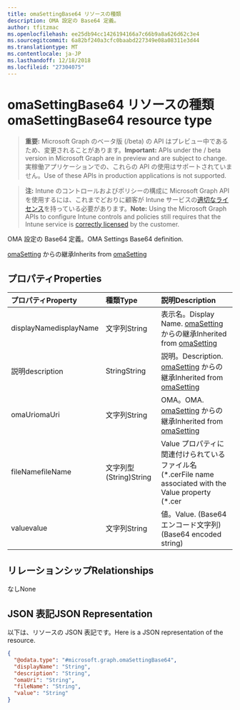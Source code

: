 ```yaml
---
title: omaSettingBase64 リソースの種類
description: OMA 設定の Base64 定義。
author: tfitzmac
ms.openlocfilehash: ee25db94cc1426194166a7c66b9a8a626d62c3e4
ms.sourcegitcommit: 6a82bf240a3cfc0baabd227349e08a08311e3d44
ms.translationtype: MT
ms.contentlocale: ja-JP
ms.lasthandoff: 12/18/2018
ms.locfileid: "27304075"
---
```

# <a name="omasettingbase64-resource-type"></a><span data-ttu-id="01355-103">omaSettingBase64 リソースの種類</span><span class="sxs-lookup"><span data-stu-id="01355-103">omaSettingBase64 resource type</span></span>

> <span data-ttu-id="01355-104">**重要:** Microsoft Graph のベータ版 (/beta) の API はプレビュー中であるため、変更されることがあります。</span><span class="sxs-lookup"><span data-stu-id="01355-104">**Important:** APIs under the / beta version in Microsoft Graph are in preview and are subject to change.</span></span> <span data-ttu-id="01355-105">実稼働アプリケーションでの、これらの API の使用はサポートされていません。</span><span class="sxs-lookup"><span data-stu-id="01355-105">Use of these APIs in production applications is not supported.</span></span>

> <span data-ttu-id="01355-106">**注:** Intune のコントロールおよびポリシーの構成に Microsoft Graph API を使用するには、これまでどおりに顧客が Intune サービスの[適切なライセンス](https://go.microsoft.com/fwlink/?linkid=839381)を持っている必要があります。</span><span class="sxs-lookup"><span data-stu-id="01355-106">**Note:** Using the Microsoft Graph APIs to configure Intune controls and policies still requires that the Intune service is [correctly licensed](https://go.microsoft.com/fwlink/?linkid=839381) by the customer.</span></span>

<span data-ttu-id="01355-107">OMA 設定の Base64 定義。</span><span class="sxs-lookup"><span data-stu-id="01355-107">OMA Settings Base64 definition.</span></span>

<span data-ttu-id="01355-108">[omaSetting](../resources/intune-deviceconfig-omasetting.md) からの継承</span><span class="sxs-lookup"><span data-stu-id="01355-108">Inherits from [omaSetting](../resources/intune-deviceconfig-omasetting.md)</span></span>

## <a name="properties"></a><span data-ttu-id="01355-109">プロパティ</span><span class="sxs-lookup"><span data-stu-id="01355-109">Properties</span></span>
|<span data-ttu-id="01355-110">プロパティ</span><span class="sxs-lookup"><span data-stu-id="01355-110">Property</span></span>|<span data-ttu-id="01355-111">種類</span><span class="sxs-lookup"><span data-stu-id="01355-111">Type</span></span>|<span data-ttu-id="01355-112">説明</span><span class="sxs-lookup"><span data-stu-id="01355-112">Description</span></span>|
|:---|:---|:---|
|<span data-ttu-id="01355-113">displayName</span><span class="sxs-lookup"><span data-stu-id="01355-113">displayName</span></span>|<span data-ttu-id="01355-114">文字列</span><span class="sxs-lookup"><span data-stu-id="01355-114">String</span></span>|<span data-ttu-id="01355-115">表示名。</span><span class="sxs-lookup"><span data-stu-id="01355-115">Display Name.</span></span> <span data-ttu-id="01355-116">[omaSetting](../resources/intune-deviceconfig-omasetting.md) からの継承</span><span class="sxs-lookup"><span data-stu-id="01355-116">Inherited from [omaSetting](../resources/intune-deviceconfig-omasetting.md)</span></span>|
|<span data-ttu-id="01355-117">説明</span><span class="sxs-lookup"><span data-stu-id="01355-117">description</span></span>|<span data-ttu-id="01355-118">String</span><span class="sxs-lookup"><span data-stu-id="01355-118">String</span></span>|<span data-ttu-id="01355-119">説明。</span><span class="sxs-lookup"><span data-stu-id="01355-119">Description.</span></span> <span data-ttu-id="01355-120">[omaSetting](../resources/intune-deviceconfig-omasetting.md) からの継承</span><span class="sxs-lookup"><span data-stu-id="01355-120">Inherited from [omaSetting](../resources/intune-deviceconfig-omasetting.md)</span></span>|
|<span data-ttu-id="01355-121">omaUri</span><span class="sxs-lookup"><span data-stu-id="01355-121">omaUri</span></span>|<span data-ttu-id="01355-122">文字列</span><span class="sxs-lookup"><span data-stu-id="01355-122">String</span></span>|<span data-ttu-id="01355-123">OMA。</span><span class="sxs-lookup"><span data-stu-id="01355-123">OMA.</span></span> <span data-ttu-id="01355-124">[omaSetting](../resources/intune-deviceconfig-omasetting.md) からの継承</span><span class="sxs-lookup"><span data-stu-id="01355-124">Inherited from [omaSetting](../resources/intune-deviceconfig-omasetting.md)</span></span>|
|<span data-ttu-id="01355-125">fileName</span><span class="sxs-lookup"><span data-stu-id="01355-125">fileName</span></span>|<span data-ttu-id="01355-126">文字列型 (String)</span><span class="sxs-lookup"><span data-stu-id="01355-126">String</span></span>|<span data-ttu-id="01355-127">Value プロパティに関連付けられているファイル名 (\*.cer</span><span class="sxs-lookup"><span data-stu-id="01355-127">File name associated with the Value property (\*.cer</span></span> | <span data-ttu-id="01355-128">\*.crt</span><span class="sxs-lookup"><span data-stu-id="01355-128">\*.crt</span></span> | <span data-ttu-id="01355-129">\*.p7b</span><span class="sxs-lookup"><span data-stu-id="01355-129">\*.p7b</span></span> | <span data-ttu-id="01355-130">\* .bin)。</span><span class="sxs-lookup"><span data-stu-id="01355-130">\*.bin).</span></span>|
|<span data-ttu-id="01355-131">value</span><span class="sxs-lookup"><span data-stu-id="01355-131">value</span></span>|<span data-ttu-id="01355-132">文字列</span><span class="sxs-lookup"><span data-stu-id="01355-132">String</span></span>|<span data-ttu-id="01355-133">値。</span><span class="sxs-lookup"><span data-stu-id="01355-133">Value.</span></span> <span data-ttu-id="01355-134">(Base64 エンコード文字列)</span><span class="sxs-lookup"><span data-stu-id="01355-134">(Base64 encoded string)</span></span>|

## <a name="relationships"></a><span data-ttu-id="01355-135">リレーションシップ</span><span class="sxs-lookup"><span data-stu-id="01355-135">Relationships</span></span>
<span data-ttu-id="01355-136">なし</span><span class="sxs-lookup"><span data-stu-id="01355-136">None</span></span>
## <a name="json-representation"></a><span data-ttu-id="01355-137">JSON 表記</span><span class="sxs-lookup"><span data-stu-id="01355-137">JSON Representation</span></span>
<span data-ttu-id="01355-138">以下は、リソースの JSON 表記です。</span><span class="sxs-lookup"><span data-stu-id="01355-138">Here is a JSON representation of the resource.</span></span>
<!-- {
  "blockType": "resource",
  "@odata.type": "microsoft.graph.omaSettingBase64"
}
-->
``` json
{
  "@odata.type": "#microsoft.graph.omaSettingBase64",
  "displayName": "String",
  "description": "String",
  "omaUri": "String",
  "fileName": "String",
  "value": "String"
}
```





